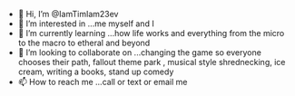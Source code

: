 - 👋 Hi, I’m @IamTimIam23ev
- 👀 I’m interested in ...me myself and I 
- 🌱 I’m currently learning ...how life works and everything from the micro to the macro to etheral and beyond
- 💞️ I’m looking to collaborate on ...changing the game so everyone chooses their path, fallout theme park , musical style shrednecking, ice cream, writing a books, stand up comedy
- 📫 How to reach me ...call or text or email me

<!---
IamTimIam23ev/IamTimIam23ev is a ✨ special ✨ repository because its `README.md` (this file) appears on your GitHub profile.
You can click the Preview link to take a look at your changes.
--->
